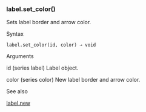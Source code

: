 ### label.set\_color()

Sets label border and arrow color.

Syntax

```
label.set_color(id, color) → void
```

Arguments

id (series label) Label object.

color (series color) New label border and arrow color.

See also

[label.new](#fun_label.new)
